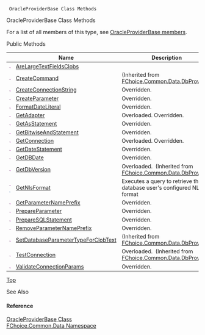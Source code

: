 ﻿     OracleProviderBase Class Methods                                                   

OracleProviderBase Class Methods

For a list of all members of this type, see [OracleProviderBase members](FChoice.Common~FChoice.Common.Data.OracleProviderBase_members.md).

Public Methods

|   | Name | Description |
| --- | --- | --- |
| ![Public Method](dotnetimages/publicMethod.png) | [AreLargeTextFieldsClobs](FChoice.Common~FChoice.Common.Data.OracleProviderBase~AreLargeTextFieldsClobs.md) |   |
| ![Public Method](dotnetimages/publicMethod.png) | [CreateCommand](FChoice.Common~FChoice.Common.Data.DbProvider~CreateCommand.md) | (Inherited from [FChoice.Common.Data.DbProvider](FChoice.Common~FChoice.Common.Data.DbProvider.md)) |
| ![Public Method](dotnetimages/publicMethod.png) | [CreateConnectionString](FChoice.Common~FChoice.Common.Data.OracleProviderBase~CreateConnectionString.md) | Overridden.    |
| ![Public Method](dotnetimages/publicMethod.png) | [CreateParameter](FChoice.Common~FChoice.Common.Data.OracleProviderBase~CreateParameter.md) | Overridden.    |
| ![Public Method](dotnetimages/publicMethod.png) | [FormatDateLiteral](FChoice.Common~FChoice.Common.Data.OracleProviderBase~FormatDateLiteral.md) | Overridden.    |
| ![Public Method](dotnetimages/publicMethod.png) | [GetAdapter](FChoice.Common~FChoice.Common.Data.OracleProviderBase~GetAdapter.md) | Overloaded. Overridden.    |
| ![Public Method](dotnetimages/publicMethod.png) | [GetAsStatement](FChoice.Common~FChoice.Common.Data.OracleProviderBase~GetAsStatement.md) | Overridden.    |
| ![Public Method](dotnetimages/publicMethod.png) | [GetBitwiseAndStatement](FChoice.Common~FChoice.Common.Data.OracleProviderBase~GetBitwiseAndStatement.md) | Overridden.    |
| ![Public Method](dotnetimages/publicMethod.png) | [GetConnection](FChoice.Common~FChoice.Common.Data.OracleProviderBase~GetConnection.md) | Overloaded. Overridden.    |
| ![Public Method](dotnetimages/publicMethod.png) | [GetDateStatement](FChoice.Common~FChoice.Common.Data.OracleProviderBase~GetDateStatement.md) | Overridden.    |
| ![Public Method](dotnetimages/publicMethod.png) | [GetDBDate](FChoice.Common~FChoice.Common.Data.OracleProviderBase~GetDBDate.md) | Overridden.    |
| ![Public Method](dotnetimages/publicMethod.png) | [GetDbVersion](FChoice.Common~FChoice.Common.Data.DbProvider~GetDbVersion.md) | Overloaded.  (Inherited from [FChoice.Common.Data.DbProvider](FChoice.Common~FChoice.Common.Data.DbProvider.md)) |
| ![Public Method](dotnetimages/publicMethod.png)![static (Shared in Visual Basic)](dotnetimages/static.png) | [GetNlsFormat](FChoice.Common~FChoice.Common.Data.OracleProviderBase~GetNlsFormat.md) | Executes a query to retrieve the database user's configured NLS format   |
| ![Public Method](dotnetimages/publicMethod.png) | [GetParameterNamePrefix](FChoice.Common~FChoice.Common.Data.OracleProviderBase~GetParameterNamePrefix.md) | Overridden.    |
| ![Public Method](dotnetimages/publicMethod.png) | [PrepareParameter](FChoice.Common~FChoice.Common.Data.OracleProviderBase~PrepareParameter.md) | Overridden.    |
| ![Public Method](dotnetimages/publicMethod.png) | [PrepareSQLStatement](FChoice.Common~FChoice.Common.Data.OracleProviderBase~PrepareSQLStatement.md) | Overridden.    |
| ![Public Method](dotnetimages/publicMethod.png) | [RemoveParameterNamePrefix](FChoice.Common~FChoice.Common.Data.OracleProviderBase~RemoveParameterNamePrefix.md) | Overridden.    |
| ![Public Method](dotnetimages/publicMethod.png) | [SetDatabaseParameterTypeForClobText](FChoice.Common~FChoice.Common.Data.DbProvider~SetDatabaseParameterTypeForClobText.md) | (Inherited from [FChoice.Common.Data.DbProvider](FChoice.Common~FChoice.Common.Data.DbProvider.md)) |
| ![Public Method](dotnetimages/publicMethod.png) | [TestConnection](FChoice.Common~FChoice.Common.Data.DbProvider~TestConnection.md) | Overloaded.  (Inherited from [FChoice.Common.Data.DbProvider](FChoice.Common~FChoice.Common.Data.DbProvider.md)) |
| ![Public Method](dotnetimages/publicMethod.png) | [ValidateConnectionParams](FChoice.Common~FChoice.Common.Data.OracleProviderBase~ValidateConnectionParams.md) | Overridden.    |

[Top](#top)

See Also

#### Reference

[OracleProviderBase Class](FChoice.Common~FChoice.Common.Data.OracleProviderBase.md)  
[FChoice.Common.Data Namespace](FChoice.Common~FChoice.Common.Data_namespace.md)